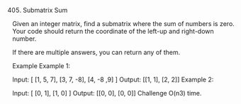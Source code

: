405. Submatrix Sum

Given an integer matrix, find a submatrix where the sum of numbers is zero. Your code should return the coordinate of the left-up and right-down number.

If there are multiple answers, you can return any of them.

Example
Example 1:

Input:
[
  [1, 5, 7],
  [3, 7, -8],
  [4, -8 ,9]
]
Output: [[1, 1], [2, 2]]
Example 2:

Input:
[
  [0, 1],
  [1, 0]
]
Output: [[0, 0], [0, 0]]
Challenge
O(n3) time.